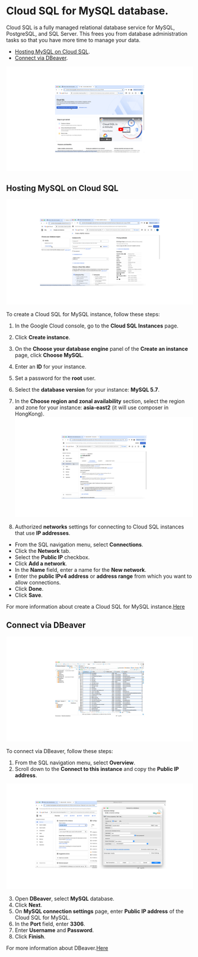 # Cloud SQL for MySQL database.

Cloud SQL is a fully managed relational database service for MySQL, PostgreSQL, and SQL Server. This frees you from database administration tasks so that you have more time to manage your data.

- [Hosting MySQL on Cloud SQL](01-cloud-sql-for-mysql-database.md#).<br>
- [Connect via DBeaver](01-cloud-sql-for-mysql-database.md#Connect-via-DBeaver).<br> 

![0](/images/02.png)

## Hosting MySQL on Cloud SQL

![0](/images/03.png)

To create a Cloud SQL for MySQL instance, follow these steps:
1. In the Google Cloud console, go to the **Cloud SQL Instances** page.
2. Click **Create instance**.
3. On the **Choose your database engine** panel of the **Create an instance** page, click **Choose MySQL**.
4. Enter an **ID** for your instance.
5. Set a password for the **root** user.
6. Select the **database version** for your instance: **MySQL 5.7**.
7. In the **Choose region and zonal availability** section, select the region and zone for your instance: **asia-east2** (it will use composer in HongKong).
![0](/images/04.png)

8. Authorized **networks** settings for connecting to Cloud SQL instances that use **IP addresses**.
- From the SQL navigation menu, select **Connections**.
- Click the **Network** tab.
- Select the **Public IP** checkbox.
- Click **Add a network**.
- In the **Name** field, enter a name for the **New network**.
- Enter the **public IPv4 address** or **address range** from which you want to allow connections.
- Click **Done**.
- Click **Save**.

For more information about create a Cloud SQL for MySQL instance.[Here](https://cloud.google.com/sql/docs/mysql/create-instance)

## Connect via DBeaver

![0](/images/05.png)

To connect via DBeaver, follow these steps:
1. From the SQL navigation menu, select **Overview**.
2. Scroll down to the **Connect to this instance** and copy the **Public IP address**.

![0](/images/06.png)

3. Open **DBeaver**, select **MySQL** database.
4. Click **Next**.
5. On **MySQL connection settings** page, enter **Public IP address** of the Cloud SQL for MySQL.
6. In the **Port** field, enter **3306**.
7. Enter **Username** and **Password**.
8. Click **Finish**.

For more information about DBeaver.[Here](https://dbeaver.com/docs/dbeaver/GCP-Credentials/)
